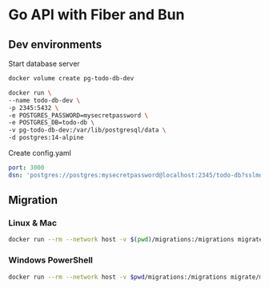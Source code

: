 # Go API with Fiber and Bun

## Dev environments

Start database server

```bash
docker volume create pg-todo-db-dev

docker run \
--name todo-db-dev \
-p 2345:5432 \
-e POSTGRES_PASSWORD=mysecretpassword \
-e POSTGRES_DB=todo-db \
-v pg-todo-db-dev:/var/lib/postgresql/data \
-d postgres:14-alpine
```

Create config.yaml

```yaml
port: 3000
dsn: 'postgres://postgres:mysecretpassword@localhost:2345/todo-db?sslmode=disable'
```

## Migration

### Linux & Mac

```bash
docker run --rm --network host -v $(pwd)/migrations:/migrations migrate/migrate -verbose -path=/migrations/ -database "postgresql://postgres:mysecretpassword@localhost:2345/todo-db?sslmode=disable" up
```

### Windows PowerShell

```bash
docker run --rm --network host -v $pwd/migrations:/migrations migrate/migrate -verbose -path=/migrations/ -database postgresql://postgres:mysecretpassword@localhost:2345/todo-db?sslmode=disable up
```
